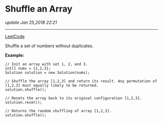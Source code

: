 # Shuffle an Array
_update Jan 25,2018 22:21_

---
[LeetCode](https://leetcode.com/problems/shuffle-an-array/description/)

Shuffle a set of numbers without duplicates.

**Example:**

    // Init an array with set 1, 2, and 3.
    int[] nums = {1,2,3};
    Solution solution = new Solution(nums);
    
    // Shuffle the array [1,2,3] and return its result. Any permutation of [1,2,3] must equally likely to be returned.
    solution.shuffle();
    
    // Resets the array back to its original configuration [1,2,3].
    solution.reset();
    
    // Returns the random shuffling of array [1,2,3].
    solution.shuffle();
    
<br>

## 